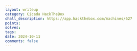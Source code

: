 ```yaml
---
layout: writeup
category: Cicada HackTheBox
chall_description: https://app.hackthebox.com/machines/627
points: 
solves: 
tags: 
date: 2024-10-11
comments: false
---
```


